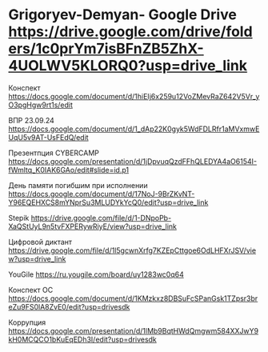 # Grigoryev-Demyan- Google Drive https://drive.google.com/drive/folders/1c0prYm7isBFnZB5ZhX-4UOLWV5KLORQ0?usp=drive_link

Конспект https://docs.google.com/document/d/1hiEIj6x259u12VoZMevRaZ642V5Vr_yO3pgHgw9rt1s/edit

ВПР 23.09.24 https://docs.google.com/document/d/1_dAp22K0gyk5WdFDLRfr1aMVxmwEUqU5v9AT-UsFEdQ/edit

Презентпция CYBERCAMP https://docs.google.com/presentation/d/1jDpvuqQzdFFhQLEDYA4aO6154I-fWmltq_K0IAK6GAo/edit#slide=id.p1

День памяти погибшим при исполнении https://docs.google.com/document/d/17NoJ-9BrZKvNT-Y96EQEHXCS8mYNprSu3MLUDYkYcQ0/edit?usp=drive_link

Stepik https://drive.google.com/file/d/1-DNpoPb-XaQStUyL9n5tvFXPERywRiyE/view?usp=drive_link

Цифровой диктант https://drive.google.com/file/d/1l5gcwnXrfg7KZEpCttgoe6OdLHFXrJSV/view?usp=drive_link

YouGile https://ru.yougile.com/board/uy1283wc0q64

Конспект ОС https://docs.google.com/document/d/1KMzkxz8DBSuFcSPanGsk1TZpsr3breZu9FS0lA8ZvE0/edit?usp=drivesdk

Коррупция https://docs.google.com/presentation/d/1lMb9BqtHWdQmgwm584XXJwY9kH0MCQCO1bKuEqEDh3I/edit?usp=drivesdk
